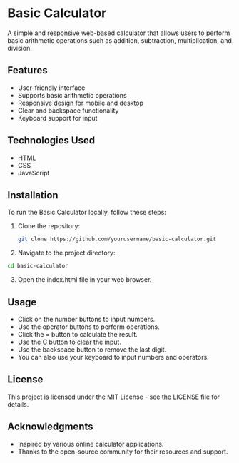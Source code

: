 # Basic Calculator

A simple and responsive web-based calculator that allows users to perform basic arithmetic operations such as addition, subtraction, multiplication, and division.

## Features

- User-friendly interface
- Supports basic arithmetic operations
- Responsive design for mobile and desktop
- Clear and backspace functionality
- Keyboard support for input

## Technologies Used

- HTML
- CSS
- JavaScript

## Installation

To run the Basic Calculator locally, follow these steps:

1. Clone the repository:
   ```bash
   git clone https://github.com/yourusername/basic-calculator.git

  2. Navigate to the project directory:
 ```bash
cd basic-calculator
 ```
3. Open the index.html file in your web browser.

## Usage

- Click on the number buttons to input numbers.
- Use the operator buttons to perform operations.
- Click the = button to calculate the result.
- Use the C button to clear the input.
- Use the backspace button to remove the last digit.
- You can also use your keyboard to input numbers and operators.

## License

This project is licensed under the MIT License - see the LICENSE file for details.

## Acknowledgments

- Inspired by various online calculator applications.
- Thanks to the open-source community for their resources and support.
